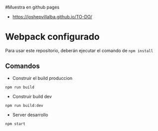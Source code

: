 #Muestra en github pages

- https://joshepvillalba.github.io/TO-DO/

# Webpack configurado

Para usar este repositorio, deberán ejecutar el comando de ```npm install```

## Comandos

- Construir el build produccion 

```
npm run build
```

- Construir build dev
```
npm run build:dev
```

- Server desarrollo

```
npm start
```
